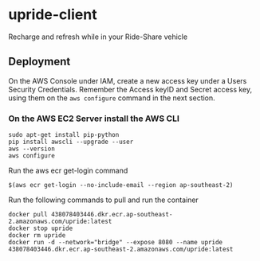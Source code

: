 # upride-client
Recharge and refresh while in your Ride-Share vehicle

## Deployment
On the AWS Console under IAM, create a new access key under a Users Security Credentials. Remember the Access keyID and Secret access key, using them on the `aws configure` command in the next section.

### On the AWS EC2 Server install the AWS CLI
```
sudo apt-get install pip-python
pip install awscli --upgrade --user
aws --version
aws configure
```
Run the aws ecr get-login command
```
$(aws ecr get-login --no-include-email --region ap-southeast-2)
```
Run the following commands to pull and run the container
```
docker pull 438078403446.dkr.ecr.ap-southeast-2.amazonaws.com/upride:latest
docker stop upride
docker rm upride
docker run -d --network="bridge" --expose 8080 --name upride 438078403446.dkr.ecr.ap-southeast-2.amazonaws.com/upride:latest
```